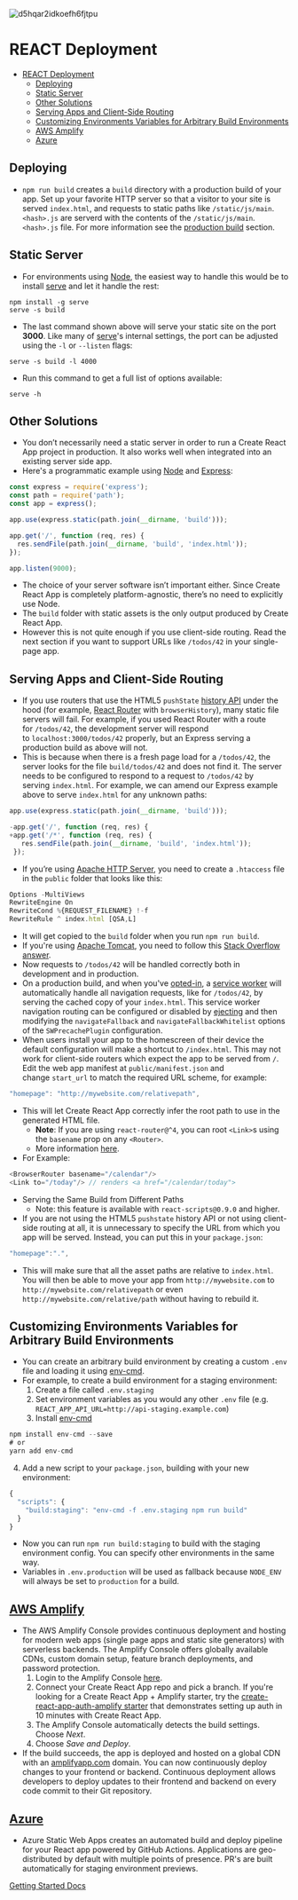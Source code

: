![d5hqar2idkoefh6fjtpu](https://user-images.githubusercontent.com/96712943/213082489-0fdd88f8-60c4-499f-8339-a9952716f9fa.png)

# REACT Deployment

- [REACT Deployment](#react-deployment)
    - [Deploying](#deploying)
    - [Static Server](#static-server)
    - [Other Solutions](#other-solutions)
    - [Serving Apps and Client-Side Routing](#serving-apps-and-client-side-routing)
    - [Customizing Environments Variables for Arbitrary Build Environments](#customizing-environments-variables-for-arbitrary-build-environments)
    - [AWS Amplify](#aws-amplify)
    - [Azure](#azure)

## Deploying 

- ```npm run build``` creates a ```build``` directory with a production build of your app. Set up your favorite HTTP server so that a visitor to your site is served ```index.html```, and requests to static paths like ```/static/js/main```. ```<hash>.js``` are serverd with the contents of the ```/static/js/main```. ```<hash>.js``` file. For more information see the [production build](https://create-react-app.dev/docs/production-build) section.

## Static Server

- For environments using [Node](https://nodejs.org/), the easiest way to handle this would be to install [serve](https://github.com/vercel/serve) and let it handle the rest:
```
npm install -g serve
serve -s build
```
- The last command shown above will serve your static site on the port **3000**. Like many of [serve](https://github.com/vercel/serve)'s internal settings, the port can be adjusted using the ```-l``` or ```--listen``` flags:
```
serve -s build -l 4000
```

- Run this command to get a full list of options available:
```
serve -h
```

## Other Solutions

- You don’t necessarily need a static server in order to run a Create React App project in production. It also works well when integrated into an existing server side app.
- Here's a programmatic example using [Node](https://nodejs.org/) and [Express](https://expressjs.com/):
```javascript
const express = require('express');
const path = require('path');
const app = express();

app.use(express.static(path.join(__dirname, 'build')));

app.get('/', function (req, res) {
  res.sendFile(path.join(__dirname, 'build', 'index.html'));
});

app.listen(9000);
```
- The choice of your server software isn’t important either. Since Create React App is completely platform-agnostic, there’s no need to explicitly use Node.
- The ```build``` folder with static assets is the only output produced by Create React App.
- However this is not quite enough if you use client-side routing. Read the next section if you want to support URLs like ```/todos/42``` in your single-page app.

## Serving Apps and Client-Side Routing

- If you use routers that use the HTML5 ```pushState``` [history API](https://developer.mozilla.org/en-US/docs/Web/API/History_API#Adding_and_modifying_history_entries) under the hood (for example, [React Router](https://github.com/ReactTraining/react-router) with ```browserHistory```), many static file servers will fail. For example, if you used React Router with a route for ```/todos/42```, the development server will respond to ```localhost:3000/todos/42``` properly, but an Express serving a production build as above will not.
- This is because when there is a fresh page load for a ```/todos/42```, the server looks for the file ```build/todos/42``` and does not find it. The server needs to be configured to respond to a request to ```/todos/42``` by serving ```index.html```. For example, we can amend our Express example above to serve ```index.html``` for any unknown paths:
```javascript
app.use(express.static(path.join(__dirname, 'build')));

-app.get('/', function (req, res) {
+app.get('/*', function (req, res) {
   res.sendFile(path.join(__dirname, 'build', 'index.html'));
 });
``` 
- If you’re using [Apache HTTP Server](https://httpd.apache.org/), you need to create a ```.htaccess``` file in the ```public``` folder that looks like this: 
```javascript
Options -MultiViews
RewriteEngine On
RewriteCond %{REQUEST_FILENAME} !-f
RewriteRule ^ index.html [QSA,L]
```
- It will get copied to the ```build``` folder when you run ```npm run build```.
- If you're using [Apache Tomcat](https://tomcat.apache.org/), you need to follow this [Stack Overflow answer](https://stackoverflow.com/a/41249464/4878474).
- Now requests to ```/todos/42``` will be handled correctly both in development and in production.
- On a production build, and when you've [opted-in](https://create-react-app.dev/docs/making-a-progressive-web-app#why-opt-in), a [service worker](https://developers.google.com/web/fundamentals/primers/service-workers/) will automatically handle all navigation requests, like for ```/todos/42```, by serving the cached copy of your ```index.html```. This service worker navigation routing can be configured or disabled by [ejecting](https://create-react-app.dev/docs/available-scripts#npm-run-eject) and then modifying the ```navigateFallback``` and ```navigateFallbackWhitelist``` options of the ```SWPrecachePlugin``` configuration.
- When users install your app to the homescreen of their device the default configuration will make a shortcut to ```/index.html```. This may not work for client-side routers which expect the app to be served from ```/```. Edit the web app manifest at ```public/manifest.json``` and change ```start_url``` to match the required URL scheme, for example: 
```javascript
"homepage": "http://mywebsite.com/relativepath",
```
- This will let Create React App correctly infer the root path to use in the generated HTML file.
  - **Note**: If you are using ```react-router@^4```, you can root ```<Link>```s using the ```basename``` prop on any ```<Router>```.
  - More information [here](https://reacttraining.com/react-router/web/api/BrowserRouter/basename-string).
- For Example:
```javascript
<BrowserRouter basename="/calendar"/>
<Link to="/today"/> // renders <a href="/calendar/today">
```
- Serving the Same Build from Different Paths
  - Note: this feature is available with ```react-scripts@0.9.0``` and higher.
- If you are not using the HTML5 ```pushstate``` history API or not using client-side routing at all, it is unnecessary to specify the URL from which you app will be served. Instead, you can put this in your ```package.json```:
```javascript
"homepage":".",
```
- This will make sure that all the asset paths are relative to ```index.html```. You will then be able to move your app from ```http://mywebsite.com``` to ```http://mywebsite.com/relativepath``` or even ```http://mywebsite.com/relative/path``` without having to rebuild it.

## Customizing Environments Variables for Arbitrary Build Environments

- You can create an arbitrary build environment by creating a custom ```.env``` file and loading it using [env-cmd](https://www.npmjs.com/package/env-cmd).
- For example, to create a build environment for a staging environment:
  1. Create a file called ```.env.staging```
  2. Set environment variables as you would any other ```.env``` file (e.g. ```REACT_APP_API_URL=http://api-staging.example.com```)
  3. Install [env-cmd](https://www.npmjs.com/package/env-cmd)
```javascript
npm install env-cmd --save
# or 
yarn add env-cmd
```
  4. Add a new script to your ```package.json```, building with your new environment:
```javascript
{
  "scripts": {
    "build:staging": "env-cmd -f .env.staging npm run build"
  }
}
``` 
- Now you can run ```npm run build:staging``` to build with the staging environment config. You can specify other environments in the same way.
- Variables in ```.env.production``` will be used as fallback because ```NODE_ENV``` will always be set to ```production``` for a build.

## [AWS Amplify](https://console.amplify.aws/)

- The AWS Amplify Console provides continuous deployment and hosting for modern web apps (single page apps and static site generators) with serverless backends. The Amplify Console offers globally available CDNs, custom domain setup, feature branch deployments, and password protection.
  1. Login to the Amplify Console [here](https://console.aws.amazon.com/amplify/home).
  2. Connect your Create React App repo and pick a branch. If you're looking for a Create React App + Amplify starter, try the [create-react-app-auth-amplify starter](https://github.com/swaminator/create-react-app-auth-amplify) that demonstrates setting up auth in 10 minutes with Create React App.
  3. The Amplify Console automatically detects the build settings. Choose *Next*.
  4. Choose *Save and Deploy*.
- If the build succeeds, the app is deployed and hosted on a global CDN with an [amplifyapp.com](http://amplifyapp.com/) domain. You can now continuously deploy changes to your frontend or backend. Continuous deployment allows developers to deploy updates to their frontend and backend on every code commit to their Git repository.

## [Azure](https://azure.microsoft.com/)

- Azure Static Web Apps creates an automated build and deploy pipeline for your React app powered by GitHub Actions. Applications are geo-distributed by default with multiple points of presence. PR's are built automatically for staging environment previews.

[Getting Started Docs](https://create-react-app.dev/docs/deployment/)
